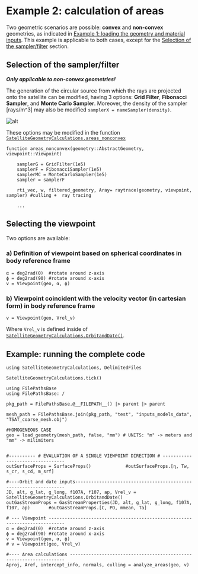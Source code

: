# Example 2: calculation of areas

Two geometric scenarios are possible: **convex** and **non-convex** geometries, as indicated in [Example 1: loading the geometry and material inputs](@ref). This example is applicable to both cases, except for the [Selection of the sampler/filter](@ref) section.


## Selection of the sampler/filter

***Only applicable to non-convex geometries!***

The generation of the circular source from which the rays are projected onto the satellite can be modified, having 3 options: **Grid Filter**, **Fibonacci Sampler**, and **Monte Carlo Sampler**. Moreover, the density of the sampler [rays/m^3] may also be modified `samplerX = nameSampler(density)`.

![alt](C:\Users\danie\Documents\UC3M\IENAI\Thesis\Overleaf\figures\FibonacciSampling1000.jpg)

These options may be modified in the function [`SatelliteGeometryCalculations.areas_nonconvex`](@ref)

```
function areas_nonconvex(geometry::AbstractGeometry, viewpoint::Viewpoint)

    samplerG = GridFilter(1e5)
    samplerF = FibonacciSampler(1e5)
    samplerMC = MonteCarloSampler(1e5)
    sampler = samplerF

    rti_vec, w, filtered_geometry, Aray= raytrace(geometry, viewpoint, sampler) #culling +  ray tracing
    
    ...
```

## Selecting the viewpoint

Two options are available:

### a) Definition of viewpoint based on spherical coordinates in body reference frame
```
α = deg2rad(0)  #rotate around z-axis
ϕ = deg2rad(90) #rotate around x-axis
v = Viewpoint(geo, α, ϕ)
```
### b) Viewpoint coincident with the velocity vector (in cartesian form) in body reference frame

```
v = Viewpoint(geo, Vrel_v)
```
Where `Vrel_v` is defined inside of [`SatelliteGeometryCalculations.OrbitandDate()`](@ref).

## Example: running the complete code

```
using SatelliteGeometryCalculations, DelimitedFiles

SatelliteGeometryCalculations.tick()

using FilePathsBase
using FilePathsBase: /

pkg_path = FilePathsBase.@__FILEPATH__() |> parent |> parent

mesh_path = FilePathsBase.join(pkg_path, "test", "inputs_models_data", "TSAT_coarse_mesh.obj")

#HOMOGENEOUS CASE
geo = load_geometry(mesh_path, false, "mm") # UNITS: "m" -> meters and "mm" -> milimiters


#---------- # EVALUATION OF A SINGLE VIEWPOINT DIRECTION # ---------------------------------
outSurfaceProps = SurfaceProps()             #outSurfaceProps.[η, Tw, s_cr, s_cd, m_srf]

#----Orbit and date inputs------------------------------------------------------------------
JD, alt, g_lat, g_long, f107A, f107, ap, Vrel_v = SatelliteGeometryCalculations.OrbitandDate()
outGasStreamProps = GasStreamProperties(JD, alt, g_lat, g_long, f107A, f107, ap)       #outGasStreamProps.[C, PO, mmean, Ta]

# --- Viewpoint ----------------------------------------------------------------------------
α = deg2rad(0)  #rotate around z-axis
ϕ = deg2rad(90) #rotate around x-axis
v = Viewpoint(geo, α, ϕ)
# v = Viewpoint(geo, Vrel_v)

#---- Area calculations --------------------------------------------------------------------
Aproj, Aref, intercept_info, normals, culling = analyze_areas(geo, v)
```